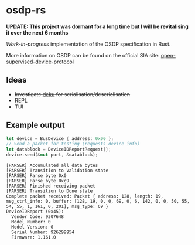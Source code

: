 # osdp-rs

**UPDATE: This project was dormant for a long time but I will be revitalising it over the next 6 months**

*Work-in-progress* implementation of the OSDP specification in Rust.

More information on OSDP can be found on the official SIA site: [open-supervised-device-protocol](https://www.securityindustry.org/industry-standards/open-supervised-device-protocol/)


## Ideas

- ~~Investigate [deku](https://github.com/sharksforarms/deku) for serialisation/deserialisation~~
- REPL
- TUI

## Example output

```rust
let device = BusDevice { address: 0x00 };
// Send a packet for testing (requests device info)
let datablock = DeviceIDReportRequest{};
device.send(&mut port, &datablock);
```

```
[PARSER] Accumulated all data bytes
[PARSER] Transition to Validation state
[PARSER] Parse byte 0x0
[PARSER] Parse byte 0xc9
[PARSER] Finished receiving packet
[PARSER] Transition to Done state
Complete packet received: Packet { address: 128, length: 19, msg_ctrl_info: 0, buffer: [128, 19, 0, 0, 69, 0, 6, 142, 0, 0, 50, 55, 54, 55, 1, 161, 0, 201], msg_type: 69 }
DeviceIDReport (0x45):
  Vendor Code: 9307648
  Model Number: 0
  Model Version: 0
  Serial Number: 926299954
  Firmware: 1.161.0
```
